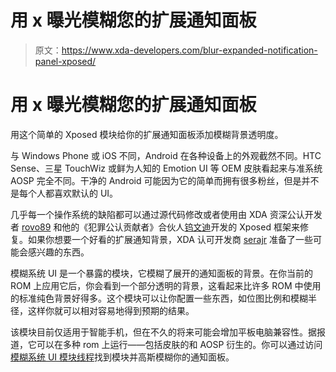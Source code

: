 # 用 x 曝光模糊您的扩展通知面板

> 原文：<https://www.xda-developers.com/blur-expanded-notification-panel-xposed/>

# 用 x 曝光模糊您的扩展通知面板

用这个简单的 Xposed 模块给你的扩展通知面板添加模糊背景透明度。

与 Windows Phone 或 iOS 不同，Android 在各种设备上的外观截然不同。HTC Sense、三星 TouchWiz 或鲜为人知的 Emotion UI 等 OEM 皮肤看起来与准系统 AOSP 完全不同。干净的 Android 可能因为它的简单而拥有很多粉丝，但是并不是每个人都喜欢默认的 UI。

几乎每一个操作系统的缺陷都可以通过源代码修改或者使用由 XDA 资深公认开发者 [rovo89](http://forum.xda-developers.com/member.php?u=4419114) 和他的《犯罪公认贡献者》合伙人[钨文迪](http://forum.xda-developers.com/member.php?u=4322181)开发的 Xposed 框架来修复。如果你想要一个好看的扩展通知背景，XDA 认可开发商 [serajr](http://forum.xda-developers.com/member.php?u=3989065) 准备了一些可能会感兴趣的东西。

模糊系统 UI 是一个暴露的模块，它模糊了展开的通知面板的背景。在你当前的 ROM 上应用它后，你会看到一个部分透明的背景，这看起来比许多 ROM 中使用的标准纯色背景好得多。这个模块可以让你配置一些东西，如位图比例和模糊半径，这样你就可以相对容易地得到预期的结果。

该模块目前仅适用于智能手机，但在不久的将来可能会增加平板电脑兼容性。据报道，它可以在多种 rom 上运行——包括皮肤的和 AOSP 衍生的。你可以通过访问[模糊系统 UI 模块线程](http://forum.xda-developers.com/xposed/modules/xposed-blurred-ui-v1-0-16-07-2014-t2818273)找到模块并高斯模糊你的通知面板。